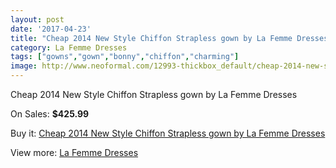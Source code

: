```yaml
---
layout: post
date: '2017-04-23'
title: "Cheap 2014 New Style Chiffon Strapless gown by La Femme Dresses"
category: La Femme Dresses
tags: ["gowns","gown","bonny","chiffon","charming"]
image: http://www.neoformal.com/12993-thickbox_default/cheap-2014-new-style-chiffon-strapless-gown-by-la-femme-dresses.jpg
---
```

Cheap 2014 New Style Chiffon Strapless gown by La Femme Dresses

On Sales: **$425.99**
<a href="https://www.neoformal.com/en/la-femme-dresses-2014/4546-cheap-2014-new-style-chiffon-strapless-gown-by-la-femme-dresses.html"><amp-img layout="responsive" width="600" height="600" src="//www.neoformal.com/12993-thickbox_default/cheap-2014-new-style-chiffon-strapless-gown-by-la-femme-dresses.jpg" alt="Cheap 2014 New Style Chiffon Strapless gown by La Femme Dresses 0" /></a>
<a href="https://www.neoformal.com/en/la-femme-dresses-2014/4546-cheap-2014-new-style-chiffon-strapless-gown-by-la-femme-dresses.html"><amp-img layout="responsive" width="600" height="600" src="//www.neoformal.com/12995-thickbox_default/cheap-2014-new-style-chiffon-strapless-gown-by-la-femme-dresses.jpg" alt="Cheap 2014 New Style Chiffon Strapless gown by La Femme Dresses 1" /></a>
<a href="https://www.neoformal.com/en/la-femme-dresses-2014/4546-cheap-2014-new-style-chiffon-strapless-gown-by-la-femme-dresses.html"><amp-img layout="responsive" width="600" height="600" src="//www.neoformal.com/12994-thickbox_default/cheap-2014-new-style-chiffon-strapless-gown-by-la-femme-dresses.jpg" alt="Cheap 2014 New Style Chiffon Strapless gown by La Femme Dresses 2" /></a>

Buy it: [Cheap 2014 New Style Chiffon Strapless gown by La Femme Dresses](https://www.neoformal.com/en/la-femme-dresses-2014/4546-cheap-2014-new-style-chiffon-strapless-gown-by-la-femme-dresses.html "Cheap 2014 New Style Chiffon Strapless gown by La Femme Dresses")

View more: [La Femme Dresses](https://www.neoformal.com/en/56-la-femme-dresses-2014 "La Femme Dresses")